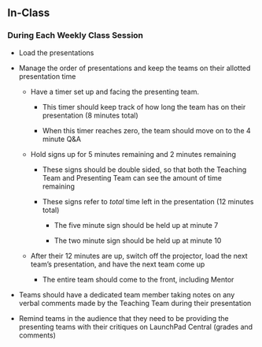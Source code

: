 ## In-Class

### During Each Weekly Class Session

* Load the presentations

* Manage the order of presentations and keep the teams on their allotted presentation time

    * Have a timer set up and facing the presenting team.

        * This timer should keep track of how long the team has on their presentation (8 minutes total)

        * When this timer reaches zero, the team should move on to the 4 minute Q&A

    * Hold signs up for 5 minutes remaining and 2 minutes remaining

        * These signs should be double sided, so that both the Teaching Team and Presenting Team can see the amount of time remaining

        * These signs refer to *total* time left in the presentation (12 minutes total)

            * The five minute sign should be held up at minute 7

            * The two minute sign should be held up at minute 10

    * After their 12 minutes are up, switch off the projector, load the next team’s presentation, and have the next team come up

        * The entire team should come to the front, including Mentor

* Teams should have a dedicated team member taking notes on any verbal comments made by the Teaching Team during their presentation

* Remind teams in the audience that they need to be providing the presenting teams with their critiques on LaunchPad Central (grades and comments)
